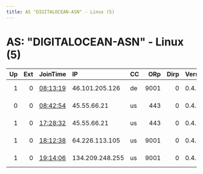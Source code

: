 ```yaml
---
title: AS "DIGITALOCEAN-ASN" - Linux (5)
---
```


# AS: "DIGITALOCEAN-ASN" - Linux (5)

|   Up |   Ext | JoinTime                                                                                              | IP              | CC   |   ORp |   Dirp | Version   | Contact                      | Nickname          |   eFamMembers |
|-----:|------:|:------------------------------------------------------------------------------------------------------|:----------------|:-----|------:|-------:|:----------|:-----------------------------|:------------------|--------------:|
|    1 |     0 | [08:13:19](https://nusenu.github.io/OrNetStats/w/relay/CF14AC60C0DB1C4331E5E93314EBD23B96B11A31.html) | 46.101.205.126  | de   |  9001 |      0 | 0.4.7.13  | @ator: 0x72724e620586e440    | ATORNodeFrankfurt |             1 |
|    0 |     0 | [08:42:54](https://nusenu.github.io/OrNetStats/w/relay/3288CED75A0C5BF53B785A7FA47B98DA8AF5FA3A.html) | 45.55.66.21     | us   |   443 |      0 | 0.4.7.13  | 40x07 at protonmail.com      | IDK               |             1 |
|    1 |     0 | [17:28:32](https://nusenu.github.io/OrNetStats/w/relay/2330BFC63BF0C8AE09B4D86901B7CE56DFA53A8B.html) | 45.55.66.21     | us   |   443 |      0 | 0.4.7.13  | 40x07 at protonmail.com      | IDK               |             1 |
|    1 |     0 | [18:12:38](https://nusenu.github.io/OrNetStats/w/relay/C43AF2D03F6AE2D01CF641E8C37042D7A25CCE35.html) | 64.226.113.105  | us   |  9001 |      0 | 0.4.7.10  | Erebus &lt;erebustornodes@pr | erebusrelay       |             1 |
|    1 |     0 | [19:14:06](https://nusenu.github.io/OrNetStats/w/relay/EE83DD28254EE2DE0AF8E45BB6C5449B056EF4D9.html) | 134.209.248.255 | us   |  9001 |      0 | 0.4.7.13  | @ator: 0xe1aF18F9e5810A80    | gomblouse         |             1 |
